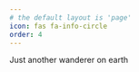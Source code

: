 ```yaml
---
# the default layout is 'page'
icon: fas fa-info-circle
order: 4
---
```


Just another wanderer on earth

